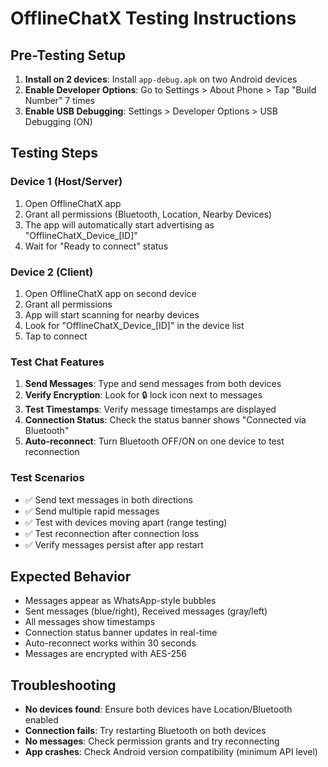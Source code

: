 # OfflineChatX Testing Instructions

## Pre-Testing Setup
1. **Install on 2 devices**: Install `app-debug.apk` on two Android devices
2. **Enable Developer Options**: Go to Settings > About Phone > Tap "Build Number" 7 times
3. **Enable USB Debugging**: Settings > Developer Options > USB Debugging (ON)

## Testing Steps

### Device 1 (Host/Server)
1. Open OfflineChatX app
2. Grant all permissions (Bluetooth, Location, Nearby Devices)
3. The app will automatically start advertising as "OfflineChatX_Device_[ID]"
4. Wait for "Ready to connect" status

### Device 2 (Client)
1. Open OfflineChatX app on second device
2. Grant all permissions
3. App will start scanning for nearby devices
4. Look for "OfflineChatX_Device_[ID]" in the device list
5. Tap to connect

### Test Chat Features
1. **Send Messages**: Type and send messages from both devices
2. **Verify Encryption**: Look for 🔒 lock icon next to messages
3. **Test Timestamps**: Verify message timestamps are displayed
4. **Connection Status**: Check the status banner shows "Connected via Bluetooth"
5. **Auto-reconnect**: Turn Bluetooth OFF/ON on one device to test reconnection

### Test Scenarios
- ✅ Send text messages in both directions
- ✅ Send multiple rapid messages
- ✅ Test with devices moving apart (range testing)
- ✅ Test reconnection after connection loss
- ✅ Verify messages persist after app restart

## Expected Behavior
- Messages appear as WhatsApp-style bubbles
- Sent messages (blue/right), Received messages (gray/left)
- All messages show timestamps
- Connection status banner updates in real-time
- Auto-reconnect works within 30 seconds
- Messages are encrypted with AES-256

## Troubleshooting
- **No devices found**: Ensure both devices have Location/Bluetooth enabled
- **Connection fails**: Try restarting Bluetooth on both devices
- **No messages**: Check permission grants and try reconnecting
- **App crashes**: Check Android version compatibility (minimum API level)
